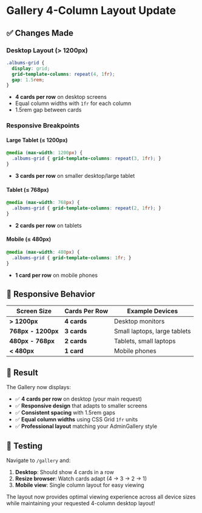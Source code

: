 # Gallery 4-Column Layout Update

## ✅ Changes Made

### **Desktop Layout (> 1200px)**
```css
.albums-grid {
  display: grid;
  grid-template-columns: repeat(4, 1fr);
  gap: 1.5rem;
}
```
- **4 cards per row** on desktop screens
- Equal column widths with `1fr` for each column
- 1.5rem gap between cards

### **Responsive Breakpoints**

#### **Large Tablet (≤ 1200px)**
```css
@media (max-width: 1200px) {
  .albums-grid { grid-template-columns: repeat(3, 1fr); }
}
```
- **3 cards per row** on smaller desktop/large tablet

#### **Tablet (≤ 768px)** 
```css
@media (max-width: 768px) {
  .albums-grid { grid-template-columns: repeat(2, 1fr); }
}
```
- **2 cards per row** on tablets

#### **Mobile (≤ 480px)**
```css
@media (max-width: 480px) {
  .albums-grid { grid-template-columns: 1fr; }
}
```
- **1 card per row** on mobile phones

## 📱 Responsive Behavior

| Screen Size | Cards Per Row | Example Devices |
|-------------|---------------|-----------------|
| **> 1200px** | **4 cards** | Desktop monitors |
| **768px - 1200px** | **3 cards** | Small laptops, large tablets |
| **480px - 768px** | **2 cards** | Tablets, small laptops |
| **< 480px** | **1 card** | Mobile phones |

## 🎯 Result

The Gallery now displays:
- ✅ **4 cards per row** on desktop (your main request)
- ✅ **Responsive design** that adapts to smaller screens
- ✅ **Consistent spacing** with 1.5rem gaps
- ✅ **Equal column widths** using CSS Grid `1fr` units
- ✅ **Professional layout** matching your AdminGallery style

## 🧪 Testing

Navigate to `/gallery` and:
1. **Desktop**: Should show 4 cards in a row
2. **Resize browser**: Watch cards adapt (4 → 3 → 2 → 1)
3. **Mobile view**: Single column layout for easy viewing

The layout now provides optimal viewing experience across all device sizes while maintaining your requested 4-column desktop layout!